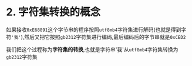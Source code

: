 # 2. 字符集转换的概念

如果接收`0xE68891`这个字节串的程序按照`utf8mb4`字符集进行解码(也就是得到字符`'我'`),然后又把它按照`gb2312`字符集进行编码,最后编码后的字节串就是`0xCED2`

我们把这个过程称为**字符集的转换**,也就是字符串'我'从`utf8mb4`字符集转换为`gb2312`字符集